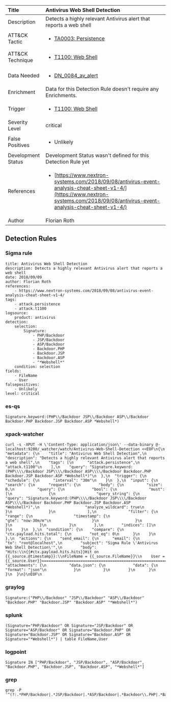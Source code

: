 | Title                | Antivirus Web Shell Detection                                                                                                                                                 |
|:---------------------|:------------------------------------------------------------------------------------------------------------------------------------------------------------|
| Description          | Detects a highly relevant Antivirus alert that reports a web shell                                                                                                                                           |
| ATT&amp;CK Tactic    |  <ul><li>[TA0003: Persistence](https://attack.mitre.org/tactics/TA0003)</li></ul>  |
| ATT&amp;CK Technique | <ul><li>[T1100: Web Shell](https://attack.mitre.org/techniques/T1100)</li></ul>  |
| Data Needed          | <ul><li>[DN_0084_av_alert](../Data_Needed/DN_0084_av_alert.md)</li></ul>  |
| Enrichment           |  Data for this Detection Rule doesn't require any Enrichments.  |
| Trigger              | <ul><li>[T1100: Web Shell](../Triggers/T1100.md)</li></ul>  |
| Severity Level       | critical |
| False Positives      | <ul><li>Unlikely</li></ul>  |
| Development Status   |  Development Status wasn't defined for this Detection Rule yet  |
| References           | <ul><li>[https://www.nextron-systems.com/2018/09/08/antivirus-event-analysis-cheat-sheet-v1-4/](https://www.nextron-systems.com/2018/09/08/antivirus-event-analysis-cheat-sheet-v1-4/)</li></ul>  |
| Author               | Florian Roth |


## Detection Rules

### Sigma rule

```
title: Antivirus Web Shell Detection
description: Detects a highly relevant Antivirus alert that reports a web shell
date: 2018/09/09
author: Florian Roth
references:
    - https://www.nextron-systems.com/2018/09/08/antivirus-event-analysis-cheat-sheet-v1-4/
tags:
    - attack.persistence
    - attack.t1100
logsource:
    product: antivirus
detection:
    selection:
        Signature: 
            - PHP/Backdoor
            - JSP/Backdoor
            - ASP/Backdoor
            - Backdoor.PHP
            - Backdoor.JSP
            - Backdoor.ASP
            - "*Webshell*"
    condition: selection
fields:
    - FileName
    - User
falsepositives:
    - Unlikely
level: critical

```





### es-qs
    
```
Signature.keyword:(PHP\\/Backdoor JSP\\/Backdoor ASP\\/Backdoor Backdoor.PHP Backdoor.JSP Backdoor.ASP *Webshell*)
```


### xpack-watcher
    
```
curl -s -XPUT -H \'Content-Type: application/json\' --data-binary @- localhost:9200/_watcher/watch/Antivirus-Web-Shell-Detection <<EOF\n{\n  "metadata": {\n    "title": "Antivirus Web Shell Detection",\n    "description": "Detects a highly relevant Antivirus alert that reports a web shell",\n    "tags": [\n      "attack.persistence",\n      "attack.t1100"\n    ],\n    "query": "Signature.keyword:(PHP\\\\/Backdoor JSP\\\\/Backdoor ASP\\\\/Backdoor Backdoor.PHP Backdoor.JSP Backdoor.ASP *Webshell*)"\n  },\n  "trigger": {\n    "schedule": {\n      "interval": "30m"\n    }\n  },\n  "input": {\n    "search": {\n      "request": {\n        "body": {\n          "size": 0,\n          "query": {\n            "bool": {\n              "must": [\n                {\n                  "query_string": {\n                    "query": "Signature.keyword:(PHP\\\\/Backdoor JSP\\\\/Backdoor ASP\\\\/Backdoor Backdoor.PHP Backdoor.JSP Backdoor.ASP *Webshell*)",\n                    "analyze_wildcard": true\n                  }\n                }\n              ],\n              "filter": {\n                "range": {\n                  "timestamp": {\n                    "gte": "now-30m/m"\n                  }\n                }\n              }\n            }\n          }\n        },\n        "indices": []\n      }\n    }\n  },\n  "condition": {\n    "compare": {\n      "ctx.payload.hits.total": {\n        "not_eq": 0\n      }\n    }\n  },\n  "actions": {\n    "send_email": {\n      "email": {\n        "to": "root@localhost",\n        "subject": "Sigma Rule \'Antivirus Web Shell Detection\'",\n        "body": "Hits:\\n{{#ctx.payload.hits.hits}}Hit on {{_source.@timestamp}}:\\nFileName = {{_source.FileName}}\\n    User = {{_source.User}}================================================================================\\n{{/ctx.payload.hits.hits}}",\n        "attachments": {\n          "data.json": {\n            "data": {\n              "format": "json"\n            }\n          }\n        }\n      }\n    }\n  }\n}\nEOF\n
```


### graylog
    
```
Signature:("PHP\\/Backdoor" "JSP\\/Backdoor" "ASP\\/Backdoor" "Backdoor.PHP" "Backdoor.JSP" "Backdoor.ASP" "*Webshell*")
```


### splunk
    
```
(Signature="PHP/Backdoor" OR Signature="JSP/Backdoor" OR Signature="ASP/Backdoor" OR Signature="Backdoor.PHP" OR Signature="Backdoor.JSP" OR Signature="Backdoor.ASP" OR Signature="*Webshell*") | table FileName,User
```


### logpoint
    
```
Signature IN ["PHP/Backdoor", "JSP/Backdoor", "ASP/Backdoor", "Backdoor.PHP", "Backdoor.JSP", "Backdoor.ASP", "*Webshell*"]
```


### grep
    
```
grep -P '^(?:.*PHP/Backdoor|.*JSP/Backdoor|.*ASP/Backdoor|.*Backdoor\\.PHP|.*Backdoor\\.JSP|.*Backdoor\\.ASP|.*.*Webshell.*)'
```



